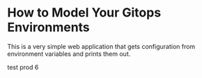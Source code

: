# How to Model Your Gitops Environments

This is a very simple web application that gets configuration from environment variables and prints them out.

test prod 6